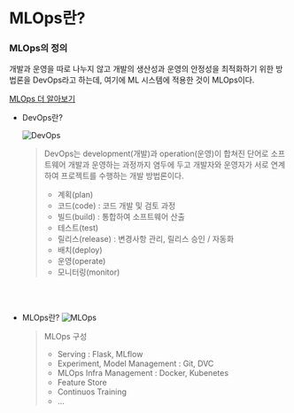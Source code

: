 # MLOps란?

### MLOps의 정의  
개발과 운영을 따로 나누지 않고 개발의 생산성과 운영의 안정성을 최적화하기 위한 방법론을 DevOps라고 하는데, 여기에 ML 시스템에 적용한 것이 MLOps이다.

[MLOps 더 알아보기](https://m.post.naver.com/viewer/postView.naver?volumeNo=32493334&memberNo=2355052&vType=VERTICAL)

- DevOps란?


  ![DevOps](https://search.pstatic.net/sunny/?src=https%3A%2F%2Fmedia-exp1.licdn.com%2Fdms%2Fimage%2FC5612AQE8CaMgOBGfvg%2Farticle-cover_image-shrink_600_2000%2F0%2F1520150026267%3Fe%3D2147483647%26v%3Dbeta%26t%3DOHSgokr7aAUlrwtKfdsIUF6D_e3VBPYfq8i4T5cWLXg&type=sc960_832)
    > DevOps는 development(개발)과 operation(운영)이 합쳐진 단어로 소프트웨어 개발과 운영하는 과정까지 염두에 두고 개발자와 운영자가 서로 연계하여 프로젝트를 수행하는 개발 방법론이다.
    >
    > - 계획(plan) 
    > - 코드(code) : 코드 개발 및 검토 과정
    > - 빌드(build) : 통합하여 소프트웨어 산출
    > - 테스트(test)
    > - 릴리스(release) : 변경사항 관리, 릴리스 승인 / 자동화
    > - 배치(deploy)
    > - 운영(operate)
    > - 모니터링(monitor)


<br/>
<br/>

- MLOps란?
  ![MLOps](https://search.pstatic.net/sunny/?src=https%3A%2F%2Fmiro.medium.com%2Fmax%2F1400%2F1*OwLUpSbDOmXr5FtufM1BcQ.png&type=sc960_832)
  > MLOps 구성
  >
  > - Serving : Flask, MLflow
  > - Experiment, Model Management : Git, DVC
  > - MLOps Infra Management : Docker, Kubenetes
  > - Feature Store 
  > - Continuos Training
  > - ...

